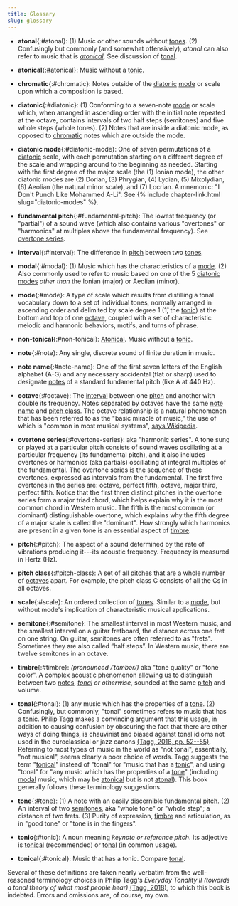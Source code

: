 ```yaml
---
title: Glossary
slug: glossary
---
```


- **atonal**{:#atonal}: (1) Music or other sounds without [tones](#tone).
(2) Confusingly but commonly
(and somewhat offensively),
*atonal* can also refer to music that is *[atonical](#atonical)*.
See discussion of [tonal](#tonal).

- **atonical**{:#atonical}: Music without a [tonic](#tonic).

- **chromatic**{:#chromatic}: Notes outside of the [diatonic](#diatonic) [mode](#mode) or scale upon which a composition is based.

- **diatonic**{:#diatonic}: (1) Conforming to a seven-note [mode](#mode) or scale which,
when arranged in ascending order with the initial note repeated at the octave,
contains intervals of two half steps (semitones)
and five whole steps (whole tones).
(2) Notes that are inside a diatonic mode,
as opposed to [chromatic](#chromatic) notes which are outside the mode.

- **diatonic mode**{:#diatonic-mode}: One of seven permutations of a [diatonic](#diatonic) scale,
with each permutation starting on a different degree of the scale and wrapping around to the beginning as needed. 
Starting with the first degree of the major scale
(the (1) Ionian mode),
the other diatonic modes are 
(2) Dorian,
(3) Phrygian,
(4) Lydian,
(5) Mixolydian,
(6) Aeolian (the natural minor scale), and 
(7) Locrian.
A mnemonic: "I Don't Punch Like Mohammed A-Li".
See {% include chapter-link.html slug="diatonic-modes" %}.

- **fundamental pitch**{:#fundamental-pitch}: The lowest frequency (or "partial") of a sound wave (which also contains various "overtones" or "harmonics" at multiples above the fundamental frequency).
See [overtone series](#overtone-series). 

- **interval**{:#interval}: The difference in [pitch](#pitch) between two [tones](#tone).

- **modal**{:#modal}: (1) Music which has the characteristics of a [mode](#mode).
(2) Also commonly used to refer to music based on one of the 5 [diatonic modes](#diatonic-mode) 
*other than* the Ionian (major) or Aeolian (minor).

- **mode**{:#mode}: A type of scale which results from distilling a tonal vocabulary down to a set of individual tones,
normally arranged in ascending order and delimited by scale degree 1 (1&#x302;, the [tonic](#tonic)) at the bottom and top of one 
[octave](#octave), coupled with a set of characteristic melodic and harmonic behaviors, motifs, and turns of phrase.

- **non-tonical**{:#non-tonical}: [Atonical](#atonical). Music without a [tonic](#tonic).

- **note**{:#note}: Any single, discrete sound of finite duration in music.

- **note name**{:#note-name}: One of the first seven letters of the English alphabet (A-G)
and any necessary accidental (flat or sharp)
used to designate [notes](#note) of a standard fundamental pitch (like A at 440 Hz).

- **octave**{:#octave}: The [interval](#interval) between one [pitch](#pitch) and another with double its frequency.
Notes separated by octaves have the same [note name](#note-name) and [pitch class](#pitch-class).
The octave relationship is a natural phenomenon that has been referred to as the "basic miracle of music," the use of which is "common in most musical systems",
[says Wikipedia](https://en.m.wikipedia.org/w/index.php?title=Octave&oldid=1093806072).

- **overtone series**{:#overtone-series}: aka "harmonic series".
A tone sung or played at a particular pitch consists of sound waves oscillating at a particular frequency (its fundamental pitch),
and it also includes overtones or harmonics (aka partials) oscillating at integral multiples of the fundamental.
The overtone series is the sequence of these overtones, 
expressed as intervals from the fundamental.
The first five overtones in the series are: octave, perfect fifth, octave, major third, perfect fifth.
Notice that the first three distinct pitches in the overtone series form a major triad chord,
which helps explain why it is the most common chord in Western music.
The fifth is the most common (or dominant) distinguishable overtone,
which explains why the fifth degree of a major scale is called the "dominant".
How strongly which harmonics are present in a given tone is an essential aspect of [timbre](#timbre).

- **pitch**{:#pitch}: The aspect of a sound determined by the rate of vibrations producing it---its acoustic frequency.
Frequency is measured in Hertz (Hz).

- **pitch class**{:#pitch-class}: A set of all [pitches](#pitch) that are a whole number of [octaves](#octave) apart.
For example, the pitch class C consists of all the Cs in all octaves.

- **scale**{:#scale}: An ordered collection of [tones](#tone). 
Similar to a [mode](#mode),
but without mode's implication of characteristic musical applications.

- **semitone**{:#semitone}: The smallest interval in most Western music,
and the smallest interval on a guitar fretboard,
the distance across one fret on one string. 
On guitar, semitones are often referred to as "frets".
Sometimes they are also called “half steps”.
In Western music, there are twelve semitones in an octave.

- **timbre**{:#timbre}: *(pronounced /ˈtambər/)* aka "tone quality" or "tone color". A complex acoustic phenomenon allowing us to 
distinguish between two [notes](#note), *[tonal](#tonal) or otherwise*, sounded at the same [pitch](#pitch) and volume.

- **tonal**{:#tonal}: (1) any music which has the properties of a [tone](#tone).
(2) Confusingly, but commonly,
"tonal" sometimes refers to music that has a [tonic](#tonic).
Philip Tagg makes a convincing argument that this usage,
in addition to causing confusion by obscuring the fact that there are other ways of doing things,
is chauvinist and biased against tonal idioms not used in the euroclassical or jazz canons
[(Tagg, 2018, pp. 52--55)](references#tagg-2018).
Referring to most types of music in the world as "not tonal",
essentially, "not musical",
seems clearly a poor choice of words.
Tagg suggests the term "[tonical](#tonical)" instead of "tonal" for "music that has a [tonic](#tonic)",
and using "tonal" for "any music which has the properties of a [tone](#tone)"
(including [modal](#modal) music, which may be [atonical](#atonical) but is not [atonal](#atonal)).
This book generally follows these terminology suggestions.

- **tone**{:#tone}: (1) A [note](#note) with an easily discernible fundamental [pitch](#pitch).
(2) An interval of two [semitones](#semitone), aka "whole tone" or "whole step"; 
a distance of two frets. 
(3) Purity of expression,
[timbre](#timbre) and articulation,
as in "good tone" or 
"tone is in the fingers".

- **tonic**{:#tonic}: A noun meaning *keynote or reference pitch*. Its adjective is [tonical](#tonical) (recommended) 
or [tonal](#tonal) (in common usage).

- **tonical**{:#tonical}: Music that has a tonic. Compare [tonal](#tonal).

Several of these definitions are taken nearly verbatim from the well-reasoned terminology choices in Philip Tagg's 
_Everyday Tonality II (towards a tonal theory of what most people hear)_ [(Tagg, 2018)](references#tagg-2018),
to which this book is indebted. Errors and omissions are, of course, my own. 


